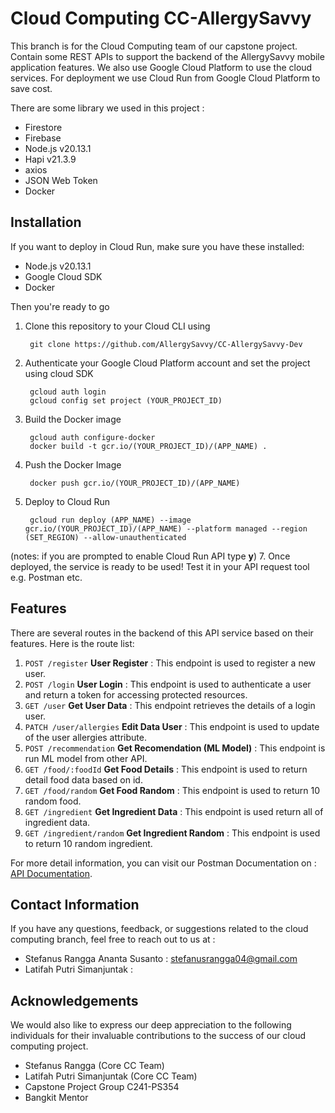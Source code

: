 # Cloud Computing CC-AllergySavvy

This branch is for the Cloud Computing team of our capstone project. Contain some REST APIs to support the backend of the AllergySavvy mobile application features. We also use Google Cloud Platform to use the cloud services. For deployment we use Cloud Run from Google Cloud Platform to save cost.

There are some library we used in this project :
- Firestore
- Firebase
- Node.js v20.13.1
- Hapi v21.3.9
- axios
- JSON Web Token
- Docker

## Installation

If you want to deploy in Cloud Run, make sure you have these installed:
- Node.js v20.13.1
- Google Cloud SDK
- Docker

Then you're ready to go

1. Clone this repository to your Cloud CLI using

        git clone https://github.com/AllergySavvy/CC-AllergySavvy-Dev
3. Authenticate your Google Cloud Platform account and set the project using cloud SDK
   
        gcloud auth login
        gcloud config set project (YOUR_PROJECT_ID)
4. Build the Docker image
   
        gcloud auth configure-docker
        docker build -t gcr.io/(YOUR_PROJECT_ID)/(APP_NAME) .
5. Push the Docker Image
   
        docker push gcr.io/(YOUR_PROJECT_ID)/(APP_NAME)
6. Deploy to Cloud Run 
   
        gcloud run deploy (APP_NAME) --image gcr.io/(YOUR_PROJECT_ID)/(APP_NAME) --platform managed --region (SET_REGION) --allow-unauthenticated
(notes: if you are prompted to enable Cloud Run API type **y**)
7. Once deployed, the service is ready to be used! Test it in your API request tool e.g. Postman etc.
   

## Features
There are several routes in the backend of this API service based on their features. Here is the route list:

1. `POST /register`        **User Register**  : This endpoint is used to register a new user.
2. `POST /login`           **User Login**     : This endpoint is used to authenticate a user and return a token for accessing protected resources.
3. `GET /user`             **Get User Data**  : This endpoint retrieves the details of a login user. 
4. `PATCH /user/allergies` **Edit Data User** : This endpoint is used to update of the user allergies attribute.
5. `POST /recommendation`  **Get Recomendation (ML Model)** : This endpoint is run ML model from other API.
6. `GET /food/:foodId`     **Get Food Details** : This endpoint is used to return detail food data based on id.
7. `GET /food/random`      **Get Food Random** : This endpoint is used to return 10 random food.
8. `GET /ingredient`       **Get Ingredient Data** : This endpoint is used return all of ingredient data.
9. `GET /ingredient/random`  **Get Ingredient Random** : This endpoint is used to return 10 random ingredient.

For more detail information, you can visit our Postman Documentation on : [API Documentation](https://documenter.getpostman.com/view/33909192/2sA3XQgh2J).

## Contact Information
If you have any questions, feedback, or suggestions related to the cloud computing branch, feel free to reach out to us at :
- Stefanus Rangga Ananta Susanto : stefanusrangga04@gmail.com
- Latifah Putri Simanjuntak :

## Acknowledgements
We would also like to express our deep appreciation to the following individuals for their invaluable contributions to the success of our cloud computing project.

- Stefanus Rangga (Core CC Team)
- Latifah Putri Simanjuntak (Core CC Team)
- Capstone Project Group C241-PS354
- Bangkit Mentor
